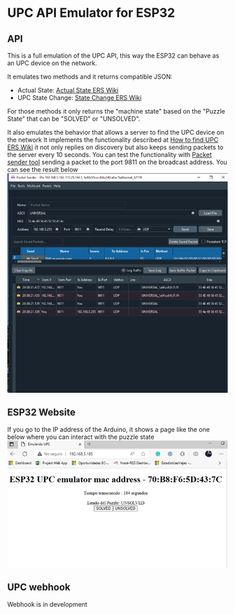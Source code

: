 # UPC API Emulator for ESP32

## API 
This is a full emulation of the UPC API, this way the ESP32 can behave as an UPC device on the network.

It emulates two methods and it returns compatible JSON:

* Actual State: <a href="https://wiki.escaperoomsupplier.com/wiki/Upc-api-v2.0.0#Actual_state_info">Actual State ERS Wiki</a>
* UPC State Change: <a href="https://wiki.escaperoomsupplier.com/wiki/Upc-api-v2.0.0#UPC_state_change">State Change ERS Wiki</a>

For those methods it only returns the "machine state" based on the "Puzzle State" that can be "SOLVED" or "UNSOLVED".

It also emulates the behavior that allows a server to find the UPC device on the network
It implements the functionality described at <a href="https://wiki.escaperoomsupplier.com/wiki/Upc-api-v2.0.0#How_to_find_UPC_on_local_network.3F">How to find UPC ERS Wiki</a> it not only replies on discovery but also keeps sending packets to the server every 10 seconds.
You can test the functionality with <a href="https://packetsender.com/download">Packet sender tool</a> sending a packet to the port 9811 on the broadcast address.
You can see the result below
!["Packet Sender results"](https://github.com/gabrielcor/node-redescape-EscapeRoomSupplier/blob/main/Documentation/screenshots/PacketSender.png)

## ESP32 Website

If you go to the IP address of the Arduino, it shows a page like the one below where you can interact with the puzzle state
!["ESP32 webpage"](https://github.com/gabrielcor/node-redescape-EscapeRoomSupplier/blob/main/Documentation/screenshots/ESP32UPCEmulator.png)

## UPC webhook
Webhook is in  development 

